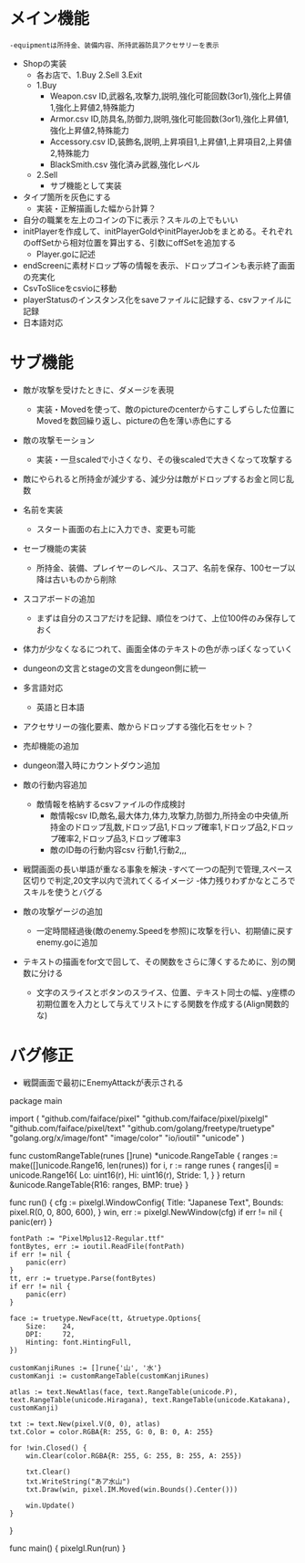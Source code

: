 # メイン機能
<!-- - 所持金を追加、画面左上に表示
  - 実装・topLeftPosで位置を指定しテキストを表示、敵を倒すとランダムで増える -->
<!-- - スキルの横に体力バーを表示
  - 敵の攻撃を受けると減る -->
<!-- - 敵の攻撃による死亡判定の追加、お金をおとす機能はサブ機能とする -->
<!-- - StartScreenのあとにGoToScreenを設置
  - 1.dungeon(stage) 2.town 3.equipment 4.Job 5.save 6.exit -->
    -equipmentは所持金、装備内容、所持武器防具アクセサリーを表示
<!-- - TownScreenの実装
  - 1.WeaponShop 2.ArmorShop 3.AccessoryShop 4.BlackSmith 5.Equipment 6.Exit -->
- Shopの実装
  - 各お店で、1.Buy 2.Sell 3.Exit
  - 1.Buy
    - Weapon.csv ID,武器名,攻撃力,説明,強化可能回数(3or1),強化上昇値1,強化上昇値2,特殊能力
    - Armor.csv ID,防具名,防御力,説明,強化可能回数(3or1),強化上昇値1,強化上昇値2,特殊能力
    - Accessory.csv ID,装飾名,説明,上昇項目1,上昇値1,上昇項目2,上昇値2,特殊能力
    - BlackSmith.csv 強化済み武器,強化レベル
  - 2.Sell
    - サブ機能として実装
- タイプ箇所を灰色にする
  - 実装・正解描画した幅から計算？
- 自分の職業を左上のコインの下に表示？スキルの上でもいい
- initPlayerを作成して、initPlayerGoldやinitPlayerJobをまとめる。それぞれのoffSetから相対位置を算出する、引数にoffSetを追加する
  - Player.goに記述
- endScreenに素材ドロップ等の情報を表示、ドロップコインも表示終了画面の充実化
- CsvToSliceをcsvioに移動
- playerStatusのインスタンス化をsaveファイルに記録する、csvファイルに記録
- 日本語対応


# サブ機能
- 敵が攻撃を受けたときに、ダメージを表現
  - 実装・Movedを使って、敵のpictureのcenterからすこしずらした位置にMovedを数回繰り返し、pictureの色を薄い赤色にする
- 敵の攻撃モーション
  - 実装・一旦scaledで小さくなり、その後scaledで大きくなって攻撃する
- 敵にやられると所持金が減少する、減少分は敵がドロップするお金と同じ乱数
- 名前を実装
  - スタート画面の右上に入力でき、変更も可能

- セーブ機能の実装
  - 所持金、装備、プレイヤーのレベル、スコア、名前を保存、100セーブ以降は古いものから削除
- スコアボードの追加
  - まずは自分のスコアだけを記録、順位をつけて、上位100件のみ保存しておく

- 体力が少なくなるにつれて、画面全体のテキストの色が赤っぽくなっていく
- dungeonの文言とstageの文言をdungeon側に統一
- 多言語対応
  - 英語と日本語
- アクセサリーの強化要素、敵からドロップする強化石をセット？
- 売却機能の追加
- dungeon潜入時にカウントダウン追加
- 敵の行動内容追加
  - 敵情報を格納するcsvファイルの作成検討
    - 敵情報csv ID,敵名,最大体力,体力,攻撃力,防御力,所持金の中央値,所持金のドロップ乱数,ドロップ品1,ドロップ確率1,ドロップ品2,ドロップ確率2,ドロップ品3,ドロップ確率3
    - 敵のID毎の行動内容csv 行動1,行動2,,,
- 戦闘画面の長い単語が重なる事象を解決
  -すべて一つの配列で管理,スペース区切りで判定,20文字以内で流れてくるイメージ
-体力残りわずかなところでスキルを使うとバグる
- 敵の攻撃ゲージの追加
  - 一定時間経過後(敵のenemy.Speedを参照)に攻撃を行い、初期値に戻す　enemy.goに追加
- テキストの描画をfor文で回して、その関数をさらに薄くするために、別の関数に分ける
  - 文字のスライスとボタンのスライス、位置、テキスト同士の幅、y座標の初期位置を入力として与えてリストにする関数を作成する(Align関数的な)

# バグ修正
- 戦闘画面で最初にEnemyAttackが表示される


package main

import (
	"github.com/faiface/pixel"
	"github.com/faiface/pixel/pixelgl"
	"github.com/faiface/pixel/text"
	"github.com/golang/freetype/truetype"
	"golang.org/x/image/font"
	"image/color"
	"io/ioutil"
	"unicode"
)

func customRangeTable(runes []rune) *unicode.RangeTable {
	ranges := make([]unicode.Range16, len(runes))
	for i, r := range runes {
		ranges[i] = unicode.Range16{
			Lo: uint16(r),
			Hi: uint16(r),
			Stride: 1,
		}
	}
	return &unicode.RangeTable{R16: ranges, BMP: true}
}

func run() {
	cfg := pixelgl.WindowConfig{
		Title:  "Japanese Text",
		Bounds: pixel.R(0, 0, 800, 600),
	}
	win, err := pixelgl.NewWindow(cfg)
	if err != nil {
		panic(err)
	}

	fontPath := "PixelMplus12-Regular.ttf"
	fontBytes, err := ioutil.ReadFile(fontPath)
	if err != nil {
		panic(err)
	}
	tt, err := truetype.Parse(fontBytes)
	if err != nil {
		panic(err)
	}

	face := truetype.NewFace(tt, &truetype.Options{
		Size:    24,
		DPI:     72,
		Hinting: font.HintingFull,
	})

	customKanjiRunes := []rune{'山', '水'}
	customKanji := customRangeTable(customKanjiRunes)

	atlas := text.NewAtlas(face, text.RangeTable(unicode.P), text.RangeTable(unicode.Hiragana), text.RangeTable(unicode.Katakana), customKanji)

	txt := text.New(pixel.V(0, 0), atlas)
	txt.Color = color.RGBA{R: 255, G: 0, B: 0, A: 255}

	for !win.Closed() {
		win.Clear(color.RGBA{R: 255, G: 255, B: 255, A: 255})

		txt.Clear()
		txt.WriteString("あア水山")
		txt.Draw(win, pixel.IM.Moved(win.Bounds().Center()))

		win.Update()
	}
}

func main() {
	pixelgl.Run(run)
}
